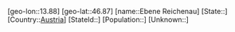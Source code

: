 ﻿---
location: [46.87,13.88]
type: City
tags:
- geo/City


SpocWebEntityId: 29955
isDeleted: false
confidential: public

---
[geo-lon::13.88]
[geo-lat::46.87]
[name::Ebene Reichenau]
[State::]
[Country::[Austria](geo/Continent/Europe/Austria.md)]
[StateId::]
[Population::]
[Unknown::]

